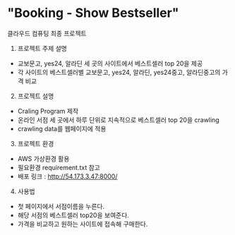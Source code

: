 # "Booking - Show Bestseller"
클라우드 컴퓨팅 최종 프로젝트

1. 프로젝트 주제 설명
 - 교보문고, yes24, 알라딘 세 곳의 사이트에서 베스트셀러 top 20을 제공
 - 각 사이트의 베스트셀러별 교보문고, yes24, 알라딘, yes24중고, 알라딘중고의 가격 비교

2. 프로젝트 설명
 - Craling Program 제작
 - 온라인 서점 세 곳에서 하루 단위로 지속적으로 베스트셀러 top 20을 crawling
 - crawling data를 웹페이지에 적용

3. 프로젝트 환경
 - AWS 가상환경 활용
 - 필요환경 requirement.txt 참고
 - 배포 링크 : http://54.173.3.47:8000/
 
4. 사용법

 - 첫 페이지에서 서점이름을 누른다.
 - 해당 서점의 베스트셀러 top20을 보여준다.
 - 가격을 비교하고 원하는 사이트에 접속해 구매한다.
 
